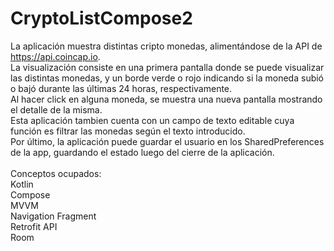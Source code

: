 # CryptoListCompose2

La aplicación muestra distintas cripto monedas, alimentándose de la API de https://api.coincap.io. <br/>
La visualización consiste en una primera pantalla donde se puede visualizar las distintas monedas, y un borde verde o rojo indicando si la moneda subió o bajó durante las últimas 24 horas, respectivamente.<br/>
Al hacer click en alguna moneda, se muestra una nueva pantalla mostrando el detalle de la misma.<br/>
Esta aplicación tambien cuenta con un campo de texto editable cuya función es filtrar las monedas según el texto introducido.<br/>
Por último, la aplicación puede guardar el usuario en los SharedPreferences de la app, guardando el estado luego del cierre de la aplicación.<br/>
<br/>
Conceptos ocupados:<br/>
Kotlin<br/>
Compose<br/>
MVVM<br/>
Navigation Fragment<br/>
Retrofit API<br/>
Room<br/>

